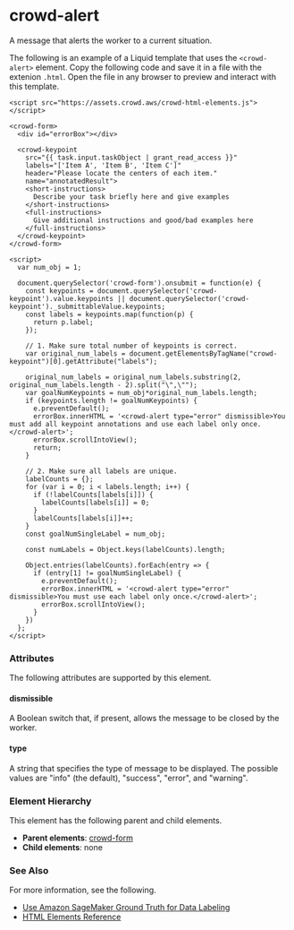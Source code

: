 # crowd\-alert<a name="sms-ui-template-crowd-alert"></a>

A message that alerts the worker to a current situation\.

The following is an example of a Liquid template that uses the `<crowd-alert>` element\. Copy the following code and save it in a file with the extenion `.html`\. Open the file in any browser to preview and interact with this template\. 

```
<script src="https://assets.crowd.aws/crowd-html-elements.js"></script>

<crowd-form>
  <div id="errorBox"></div>
   
  <crowd-keypoint
    src="{{ task.input.taskObject | grant_read_access }}"
    labels="['Item A', 'Item B', 'Item C']"        
    header="Please locate the centers of each item."
    name="annotatedResult">
    <short-instructions>
      Describe your task briefly here and give examples
    </short-instructions>
    <full-instructions>
      Give additional instructions and good/bad examples here
    </full-instructions>   
  </crowd-keypoint>
</crowd-form>

<script>
  var num_obj = 1;

  document.querySelector('crowd-form').onsubmit = function(e) {
    const keypoints = document.querySelector('crowd-keypoint').value.keypoints || document.querySelector('crowd-keypoint')._submittableValue.keypoints;
    const labels = keypoints.map(function(p) {
      return p.label;
    });

    // 1. Make sure total number of keypoints is correct.
    var original_num_labels = document.getElementsByTagName("crowd-keypoint")[0].getAttribute("labels");

    original_num_labels = original_num_labels.substring(2, original_num_labels.length - 2).split("\",\"");
    var goalNumKeypoints = num_obj*original_num_labels.length;
    if (keypoints.length != goalNumKeypoints) {
      e.preventDefault();
      errorBox.innerHTML = '<crowd-alert type="error" dismissible>You must add all keypoint annotations and use each label only once.</crowd-alert>';
      errorBox.scrollIntoView();
      return;
    }

    // 2. Make sure all labels are unique.
    labelCounts = {};
    for (var i = 0; i < labels.length; i++) {
      if (!labelCounts[labels[i]]) {
        labelCounts[labels[i]] = 0;
      }
      labelCounts[labels[i]]++;
    }
    const goalNumSingleLabel = num_obj;

    const numLabels = Object.keys(labelCounts).length;

    Object.entries(labelCounts).forEach(entry => {
      if (entry[1] != goalNumSingleLabel) {
        e.preventDefault();
        errorBox.innerHTML = '<crowd-alert type="error" dismissible>You must use each label only once.</crowd-alert>';
        errorBox.scrollIntoView();
      }
    })
  };
</script>
```

### Attributes<a name="alert-attributes"></a>

The following attributes are supported by this element\.

#### dismissible<a name="alert-attributes-dismissible"></a>

A Boolean switch that, if present, allows the message to be closed by the worker\.

#### type<a name="alert-attributes-type"></a>

A string that specifies the type of message to be displayed\. The possible values are "info" \(the default\), "success", "error", and "warning"\.

### Element Hierarchy<a name="alert-element-hierarchy"></a>

This element has the following parent and child elements\.
+ **Parent elements**: [crowd\-form](sms-ui-template-crowd-form.md)
+ **Child elements**: none

### See Also<a name="alert-see-also"></a>

For more information, see the following\.
+ [Use Amazon SageMaker Ground Truth for Data Labeling](sms.md)
+ [HTML Elements Reference](sms-ui-template-reference.md)